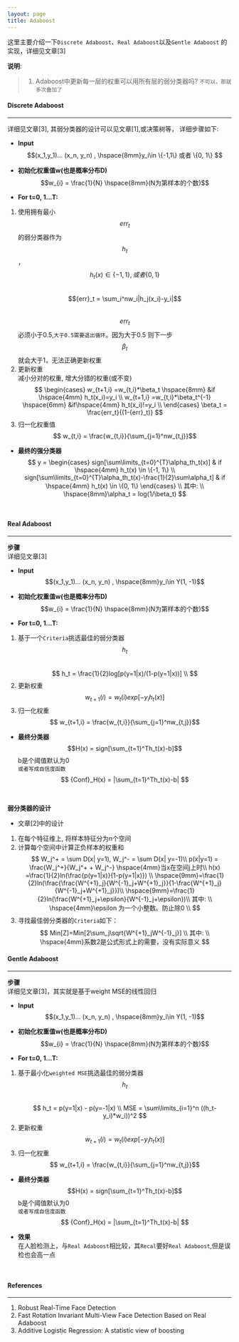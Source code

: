 ```yaml
---
layout: page
title: Adaboost
---    
```

这里主要介绍一下`Discrete Adaboost`、`Real Adaboost`以及`Gentle Adaboost` 的实现，详细见文章[3]

__说明__:   
   
> 1. Adaboost中更新每一层的权重可以用所有层的弱分类器吗? `不可以，那就多次叠加了`

#### __Discrete Adaboost__
---    
详细见文章[3], 其弱分类器的设计可以见文章[1],或决策树等， 详细步骤如下:    

* __Input__     
$$(x_1,y_1)... (x_n, y_n) ,  \hspace{8mm}y_i\in \{-1,1\} 或者 \{0, 1\} $$


* __初始化权重值w(也是概率分布D)__     
$$w_{i} = \frac{1}{N} \hspace{8mm}(N为第样本的个数)$$     

* __For t=0, 1...T:__    
1. 使用拥有最小$${err}_t$$的弱分类器作为$$h_t$$， $$h_t(x)\in\{-1,1\},或者\{0,1\}$$     
$${err}_t = \sum_i^nw_i|h_j(x_i)-y_i|$$    
$${err}_t$$必须小于0.5,`大于0.5需要退出循环`。因为大于0.5 则下一步$$\beta_t$$就会大于1，无法正确更新权重    
2. 更新权重    
减小分对的权重,  增大分错的权重(或不变)     
$$
\begin{cases}
w_{t+1,i} =w_{t,i}*\beta_t \hspace{8mm} &if \hspace{4mm}  h_t(x_i)=y_i \\
w_{t+1,i} =w_{t,i}*\beta_t^{-1} \hspace{6mm} &if\hspace{4mm}   h_t(x_i)!=y_i \\
\end{cases}
\beta_t = \frac{err_t}{(1-{err}_t)}
$$
3. 归一化权重值    
$$ w_{t,i} = \frac{w_{t,i}}{\sum_{j=1}^nw_{t,j}}$$    

* __最终的强分类器__     
$$
y = \begin{cases}
sign[\sum\limits_{t=0}^{T}\alpha_th_t(x)]  & if \hspace{4mm} h_t(x) \in \{-1, 1\} \\
sign[\sum\limits_{t=0}^{T}\alpha_th_t(x)-\frac{1}{2}\sum\alpha_t]  & if \hspace{4mm} h_t(x) \in \{0, 1\} 
\end{cases} \\
其中:  \\
\hspace{8mm}\alpha_t = log(1/\beta_t)
$$
<br />    

#### __Real Adaboost__
---    
__步骤__    
详细见文章[3]    

* __Input__     
$$(x_1,y_1)... (x_n, y_n) , \hspace{8mm}y_i\in Y(1, -1)$$    

* __初始化权重值w(也是概率分布D)__    
$$w_{i} = \frac{1}{N} \hspace{8mm}(N为第样本的个数)$$         

* __For t=0, 1...T:__    
1. 基于一个`Criteria`挑选最佳的弱分类器$$h_t$$    
$$
h_t = \frac{1}{2}log[p(y=1|x)/(1-p(y=1|x))] \\
$$
2. 更新权重     
$$ w_{t+1}(i) = w_t(i)exp[-y_ih_t(x)]$$   
3. 归一化权重    
$$ w_{t+1,i} = \frac{w_{t,i}}{\sum_{j=1}^nw_{t,j}}$$  

* __最终分类器__    
$$H(x) = sign[\sum_{t=1}^Th_t(x)-b]$$     b是个阈值默认为0           
`或者写成自信度函数`    
$$
{Conf}_H(x) = |\sum_{t=1}^Th_t(x)-b|
$$    
<br />    

__弱分类器的设计__

*  文章[2]中的设计     
1. 在每个特征维上, 将样本特征分为n个空间    
2. 计算每个空间中计算正负样本的权重和         
$$
W_j^+ = \sum D(x| y=1),  W_j^- = \sum D(x| y=-1)\\
p(x|y=1) = \frac{W_j^+}{W_j^+ + W_j^-} \hspace{4mm}当x在空间j上时\\
h(x) =\frac{1}{2}ln(\frac{p(y=1|x)}{1-p(y=1|x)}) \\
\hspace{9mm}=\frac{1}{2}ln(\frac{\frac{W^{+1}_j}{W^{-1}_j+W^{+1}_j}}{1-\frac{W^{+1}_j}{W^{-1}_j+W^{+1}_j}})\\     
\hspace{9mm}=\frac{1}{2}ln(\frac{W^{+1}_j+\epsilon}{W^{-1}_j+\epsilon})\\     
其中:  \\
\hspace{4mm}\epsilon 为一个小整数。防止除0 \\
$$    
3. 寻找最佳弱分类器的`Criteria`如下：  
$$
Min[Z]=Min[2\sum_j\sqrt{W^{+1}_jW^{-1}_j}] \\ 
其中:  \\
\hspace{4mm}系数2是公式形式上的需要，没有实际意义
$$    

#### __Gentle Adaboost__
---    
__步骤__    
详细见文章[3]，其实就是基于weight MSE的线性回归    

* __Input__     
$$(x_1,y_1)... (x_n, y_n) , \hspace{8mm}y_i\in Y(1, -1)$$    

* __初始化权重值w(也是概率分布D)__    
$$w_{i} = \frac{1}{N} \hspace{8mm}(N为第样本的个数)$$         

* __For t=0, 1...T:__    
1. 基于最小化`weighted MSE`挑选最佳的弱分类器$$h_t$$    
$$
h_t = p(y=1|x) - p(y=-1|x) \\
MSE = \sum\limits_{i=1}^n ((h_t-y_i)*w_i))^2
$$
2. 更新权重     
$$ w_{t+1}(i) = w_t(i)exp[-y_ih_t(x)]$$   
3. 归一化权重    
$$ w_{t+1,i} = \frac{w_{t,i}}{\sum_{j=1}^nw_{t,j}}$$  

* __最终分类器__    
$$H(x) = sign[\sum_{t=1}^Th_t(x)-b]$$     b是个阈值默认为0           
`或者写成自信度函数`    
$$
{Conf}_H(x) = |\sum_{t=1}^Th_t(x)-b|
$$    

* __效果__    
在人脸检测上，与`Real Adaboost`相比较，其`Recal`要好`Real Adaboost`,但是误检也会高一点
<br />    


#### __References__    
---
1.  Robust Real-Time Face Detection
2.  Fast Rotation Invariant Multi-View Face Detection Based on Real Adaboost
3.  Additive Logistic Regression: A statistic view of boosting
